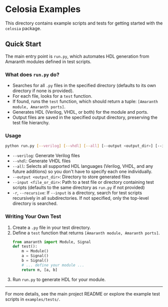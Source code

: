 # Celosia Examples

This directory contains example scripts and tests for getting started with the `celosia` package.

## Quick Start

The main entry point is `run.py`, which automates HDL generation from Amaranth modules defined in test scripts.

### What does `run.py` do?
- Searches for all `.py` files in the specified directory (defaults to its own directory if none is provided).
- For each file, looks for a `test` function.
- If found, runs the `test` function, which should return a tuple: `[Amaranth module, Amaranth ports]`.
- Generates HDL (Verilog, VHDL, or both) for the module and ports.
- Output files are saved in the specified output directory, preserving the test file hierarchy.

### Usage

```bash
python run.py [--verilog] [--vhdl] [--all] [--output <output_dir>] [--input <file_or_dir>] [-r|--recursive]
```

- `--verilog`: Generate Verilog files
- `--vhdl`: Generate VHDL files
- `--all`: Selects all supported HDL languages (Verilog, VHDL, and any future additions) so you don't have to specify each one individually.
- `--output <output_dir>`: Directory to store generated files
- `--input <file_or_dir>`: Path to a test file or directory containing test scripts (defaults to the same directory as `run.py` if not provided)
- `-r`, `--recursive`: If `--input` is a directory, search for test scripts recursively in all subdirectories. If not specified, only the top-level directory is searched.

### Writing Your Own Test
1. Create a `.py` file in your test directory.
2. Define a `test` function that returns `[Amaranth module, Amaranth ports]`.
   ```python
   from amaranth import Module, Signal
   def test():
       m = Module()
       a = Signal()
       b = Signal()
       # ... define your module ...
       return m, [a, b]
   ```
3. Run `run.py` to generate HDL for your module.

---
For more details, see the main project README or explore the example test scripts in `examples/tests/`.
